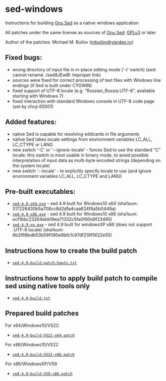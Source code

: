 # sed-windows
Instructions for building [Gnu Sed](https://www.gnu.org/software/sed) as a native windows application

All patches under the same license as sources of [Gnu Sed](https://www.gnu.org/software/sed): [GPLv3](https://www.gnu.org/licenses/gpl-3.0.html) or later

Author of the patches: Michael M. Builov (mbuilov@yandex.ru)

## Fixed bugs:
- wrong directory of input file in in-place editing mode ('-i' switch) (sed: cannot rename ./sed8JEw8l: Improper link)
- sources were fixed for correct processing of text files with Windows line endings (if Sed is built under CYGWIN)
- fixed support of UTF-8 locale (e.g. "Russian_Russia.UTF-8", available starting with Windows 7)
- fixed interaction with standard Windows console in UTF-8 code page (set by chcp 65001)

## Added features:
- native Sed is capable for resolving wildcards in file arguments
- native Sed takes locale settings from environment variables LC_ALL, LC_CTYPE or LANG
- new switch '-C' or '--ignore-locale' - forces Sed to use the standard "C" locale; this switch is most usable in binary mode, to avoid possible interpretation of input data as multi-byte encoded strings (depending on the system locale)
- new switch '--locale' - to explicitly specify locale to use (and ignore environment variables LC_ALL, LC_CTYPE and LANG)

## Pre-built executables:
- [`sed-4.9-x64.exe`](/../../raw/master/sed-4.9-x64.exe) - sed 4.9 built for Windows10 x64 (sha1sum: 517226430b5a708cc8d2dfa4caa624f6a5b0449a)
- [`sed-4.9-x86.exe`](/../../raw/master/sed-4.9-x86.exe) - sed 4.9 built for Windows10 x86 (sha1sum: ecf1bbc23264ebb19ea71332c5fa0f90e9f23465)
- [`sed-4.9-xp.exe`](/../../raw/master/sed-4.9-xp.exe)   - sed 4.9 built for windowsXP x86 (does not support .UTF-8 locale) (sha1sum: 6b2f68bdb53b59f090e9bfc1c97df219f5622e55)

## Instructions how to create the build patch
- [`sed-4.9-build-patch-howto.txt`](/sed-4.9-build-patch-howto.txt)

## Instructions how to apply build patch to compile sed using native tools only
- [`sed-4.9-build.txt`](/sed-4.9-build.txt)

## Prepared build patches
For x64/Windows10/VS22:
- [`sed-4.9-build-VS22-x64.patch`](/sed-4.9-build-VS22-x64.patch)

For x86/Windows10/VS22
- [`sed-4.9-build-VS22-x86.patch`](/sed-4.9-build-VS22-x86.patch)

For x86/WindowsXP/VS9
- [`sed-4.9-build-VS9-x86.patch`](/sed-4.9-build-VS9-x86.patch)
